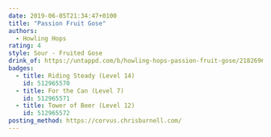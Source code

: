 ```yaml
---
date: 2019-06-05T21:34:47+0100
title: "Passion Fruit Gose"
authors:
  - Howling Hops
rating: 4
style: Sour - Fruited Gose
drink_of: https://untappd.com/b/howling-hops-passion-fruit-gose/2182696
badges:
  - title: Riding Steady (Level 14)
    id: 512965570
  - title: For the Can (Level 7)
    id: 512965571
  - title: Tower of Beer (Level 12)
    id: 512965572
posting_method: https://corvus.chrisburnell.com/
---
```

